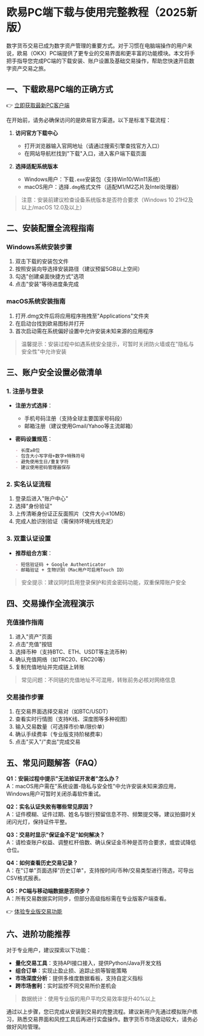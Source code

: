 # 欧易PC端下载与使用完整教程（2025新版）

数字货币交易已成为数字资产管理的重要方式。对于习惯在电脑端操作的用户来说，欧易（OKX）PC端提供了更专业的交易界面和更丰富的功能模块。本文将手把手指导您完成PC端的下载安装、账户设置及基础交易操作，帮助您快速开启数字资产交易之旅。

## 一、下载欧易PC端的正确方式

👉 [立即获取最新PC客户端](https://bit.ly/okx_welcome)

在开始前，请务必确保访问的是欧易官方渠道。以下是标准下载流程：

1. **访问官方下载中心**
   - 打开浏览器输入官网地址（请通过搜索引擎查找官方入口）
   - 在网站导航栏找到"下载"入口，进入客户端下载页面

2. **选择适配系统版本**
   - Windows用户：下载`.exe`安装包（支持Win10/Win11系统）
   - macOS用户：选择`.dmg`格式文件（适配M1/M2芯片及Intel处理器）

> 注意：安装前建议检查设备系统版本是否符合要求（Windows 10 21H2及以上/macOS 12.0及以上）

## 二、安装配置全流程指南

### Windows系统安装步骤
1. 双击下载的安装包文件
2. 按照安装向导选择安装路径（建议预留5GB以上空间）
3. 勾选"创建桌面快捷方式"选项
4. 点击"安装"等待进度条完成

### macOS系统安装指南
1. 打开.dmg文件后将应用程序拖拽至"Applications"文件夹
2. 在启动台找到欧易图标并打开
3. 首次启动需在系统偏好设置中允许安装未知来源的应用程序

> 温馨提示：安装过程中如遇系统安全提示，可暂时关闭防火墙或在"隐私与安全性"中允许安装

## 三、账户安全设置必做清单

### 1. 注册与登录
- **注册方式选择**：
  - 手机号码注册（支持全球主要国家号码段）
  - 邮箱注册（建议使用Gmail/Yahoo等主流邮箱）

- **密码设置规范**：
  ```markdown
  - 长度≥8位
  - 包含大小写字母+数字+特殊符号
  - 避免使用生日/重复字符
  - 建议使用密码管理器保存
  ```

### 2. 实名认证流程
1. 登录后进入"账户中心"
2. 选择"身份验证"
3. 上传清晰身份证正反面照片（文件大小≤10MB）
4. 完成人脸识别验证（需保持环境光线充足）

### 3. 双重认证设置
- **推荐组合方案**：
  ```markdown
  - 短信验证码 + Google Authenticator
  - 邮箱验证 + 生物识别（Mac用户可启用Touch ID）
  ```

> 安全提示：建议同时启用登录保护和资金密码功能，双重保障账户安全

## 四、交易操作全流程演示

### 充值操作指南
1. 进入"资产"页面
2. 点击"充值"按钮
3. 选择币种（支持BTC、ETH、USDT等主流币种）
4. 确认充值网络（如TRC20、ERC20等）
5. 复制充值地址并完成链上转账

> 常见问题：不同链的充值地址不可混用，转账前务必核对网络信息

### 交易操作步骤
1. 在交易界面选择交易对（如BTC/USDT）
2. 查看实时行情图（支持K线、深度图等多种视图）
3. 输入交易数量（可选择市价单/限价单）
4. 确认手续费率（专业版支持阶梯费率）
5. 点击"买入"/"卖出"完成交易

## 五、常见问题解答（FAQ）

**Q1：安装过程中提示"无法验证开发者"怎么办？**  
A：macOS用户需在"系统设置-隐私与安全性"中允许安装未知来源应用，Windows用户可暂时关闭杀毒软件重试。

**Q2：实名认证失败有哪些常见原因？**  
A：证件模糊、证件过期、姓名与银行预留信息不符、频繁提交等。建议拍摄时关闭闪光灯，保持证件平整。

**Q3：交易时显示"保证金不足"如何解决？**  
A：请检查账户权益、调整杠杆倍数、确认保证金币种是否符合要求，或尝试降低仓位。

**Q4：如何查看历史交易记录？**  
A：在"订单"页面选择"历史订单"，支持按时间/币种/交易类型进行筛选，可导出CSV格式报表。

**Q5：PC端与移动端数据是否同步？**  
A：所有交易数据实时同步，但部分高级指标需在专业版客户端查看。

👉 [体验专业版交易功能](https://bit.ly/okx_welcome)

## 六、进阶功能推荐

对于专业用户，建议探索以下功能：
- **量化交易工具**：支持API接口接入，提供Python/Java开发文档
- **组合订单**：实现止盈止损、追踪止损等智能策略
- **市场深度分析**：提供多维度数据看板，支持自定义指标
- **跨市场套利**：实时监控不同交易所价差机会

> 数据统计：使用专业版的用户平均交易效率提升40%以上

通过以上步骤，您已完成从安装到交易的完整流程。建议新用户先通过模拟账户练习，熟悉交易界面和风控工具后再进行实盘操作。数字货币市场波动较大，请务必做好风险管理。
